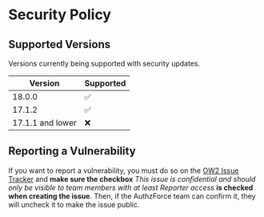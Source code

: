 # Security Policy

## Supported Versions

Versions currently being supported with security updates.

| Version          | Supported          |
|------------------|--------------------|
| 18.0.0           | :white_check_mark: |
| 17.1.2           | :white_check_mark: |
| 17.1.1 and lower | :x:                |

## Reporting a Vulnerability

If you want to report a vulnerability, you must do so on the [OW2 Issue Tracker](https://gitlab.ow2.org/authzforce/core/issues) and **make sure the checkbox** *This issue is confidential and should only be visible to team members with at least Reporter access* **is checked when creating the issue**. Then, if the AuthzForce team can confirm it, they will uncheck it to make the issue public.
